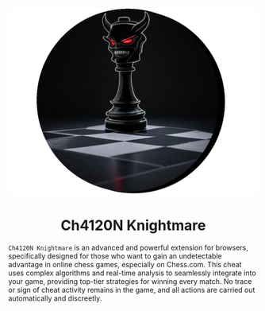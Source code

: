 <img src="img/logo/logo.png" alt="Ch4120N Knightmare">
<h1 style="text-align: center;">Ch4120N Knightmare</h1>


`Ch4120N Knightmare` is an advanced and powerful extension for browsers, specifically designed for those who want to gain an undetectable advantage in online chess games, especially on Chess.com. This cheat uses complex algorithms and real-time analysis to seamlessly integrate into your game, providing top-tier strategies for winning every match. No trace or sign of cheat activity remains in the game, and all actions are carried out automatically and discreetly.

